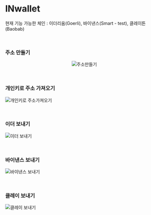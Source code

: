 # INwallet
현재 기능 가능한 체인 : 이더리움(Goerli), 바이낸스(Smart - test), 클레이튼(Baobab)

<br />

### 주소 만들기
<div style="text-align: center;">

![주소만들기](https://user-images.githubusercontent.com/65399118/197114971-7fb02e2c-2eec-429a-b895-3a04e96e68bf.gif)

</div>

<br />

### 개인키로 주소 가져오기
![개인키로 주소가져오기](https://user-images.githubusercontent.com/65399118/197115382-24aebb69-b340-42a1-8725-1fb1f9789494.gif)

<br />

### 이더 보내기
![이더 보내기](https://user-images.githubusercontent.com/65399118/197115474-94efc98b-427f-409f-ab4b-fdba872adee9.gif)

<br />

### 바이낸스 보내기
![바이낸스 보내기](https://user-images.githubusercontent.com/65399118/197115501-49cfba71-c574-49ec-a722-cb8135259e8b.gif)

<br />

### 클레이 보내기
![클레이 보내기](https://user-images.githubusercontent.com/65399118/197115541-cf396160-40e5-4ddc-8481-626125c9c181.gif)

